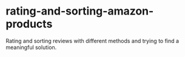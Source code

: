# rating-and-sorting-amazon-products
Rating and sorting reviews with different methods and trying to find a meaningful solution.
